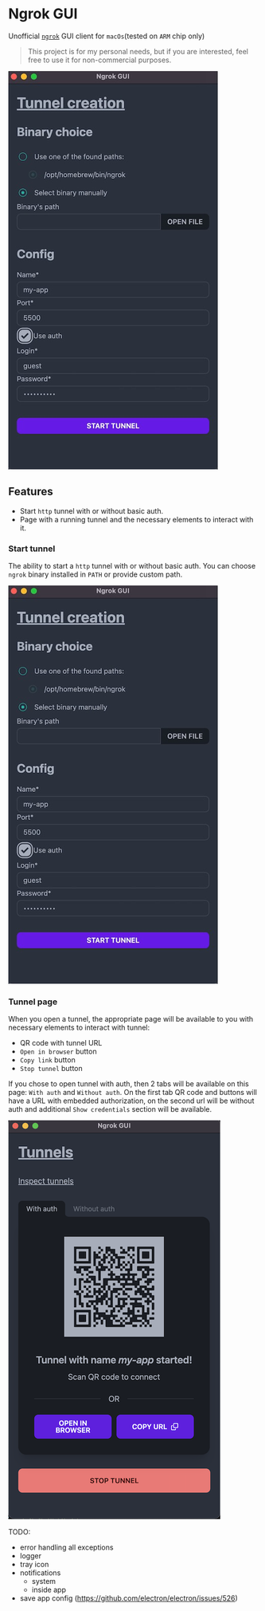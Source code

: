 # Ngrok GUI

Unofficial [`ngrok`](https://ngrok.com/) GUI client for `macOs`(tested on `ARM` chip only)

> This project is for my personal needs, but if you are interested, feel free to use it for non-commercial purposes.

![Start tunnel page](/docs/start_tunnel.jpeg 'Start tunnel')

## Features

- Start `http` tunnel with or without basic auth.
- Page with a running tunnel and the necessary elements to interact with it.

### Start tunnel

The ability to start a `http` tunnel with or without basic auth. You can choose `ngrok`
binary installed in `PATH` or provide custom path.

![Start tunnel page](/docs/start_tunnel.jpeg 'Start tunnel')

### Tunnel page

When you open a tunnel, the appropriate page will be available to you with necessary elements
to interact with tunnel:

- QR code with tunnel URL
- `Open in browser` button
- `Copy link` button
- `Stop tunnel` button

If you chose to open tunnel with auth, then 2 tabs will be available on this page: `With
auth` and `Without auth`. On the first tab QR code and buttons will have a URL with embedded authorization, on
the second url will be without auth and additional `Show credentials` section will be available.

![Tunnel page](/docs/tunnel.png 'Tunnel')

TODO:

- error handling all exceptions
- logger
- tray icon
- notifications
  - system
  - inside app
- save app config (https://github.com/electron/electron/issues/526)
